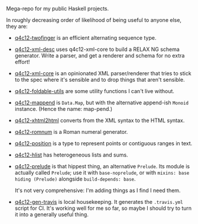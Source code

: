 Mega-repo for my public Haskell projects.

In roughly decreasing order of likelihood of being useful to anyone else, they are:

* [q4c12-twofinger](packages/twofinger) is an efficient alternating sequence type.

* [q4c12-xml-desc](packages/xml-desc) uses q4c12-xml-core to build a RELAX NG schema generator. Write a parser, and get a renderer and schema for no extra effort!

* [q4c12-xml-core](packages/xml-core) is an opinionated XML parser/renderer that tries to stick to the spec where it's sensible and to drop things that aren't sensible.

* [q4c12-foldable-utils](packages/foldable-utils) are some utility functions I can't live without.

* [q4c12-mappend](packages/mappend) is `Data.Map`, but with the alternative append-ish `Monoid` instance. (Hence the name: map-pend.)

* [q4c12-xhtml2html](packages/xhtml2html) converts from the XML syntax to the HTML syntax.

* [q4c12-romnum](packages/romnum) is a Roman numeral generator.

* [q4c12-position](packages/position) is a type to represent points or contiguous ranges in text.

* [q4c12-hlist](packages/hlist) has heterogeneous lists and sums.

* [q4c12-prelude](packages/prelude) is that hippest thing, an alternative `Prelude`. Its module is actually called `Prelude`; use it with `base-noprelude`, or with `mixins: base hiding (Prelude)` alongside `build-depends: base`.

  It's not very comprehensive: I'm adding things as I find I need them.

* [q4c12-gen-travis](packages/gen-travis) is local housekeeping. It generates the `.travis.yml` script for CI. It's working well for me so far, so maybe I should try to turn it into a generally useful thing.
